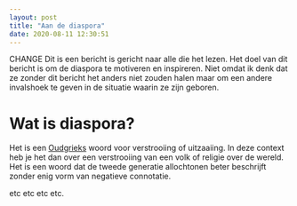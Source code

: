 ```yaml
---
layout: post
title: "Aan de diaspora"
date: 2020-08-11 12:30:51
---
```


CHANGE Dit is een bericht is gericht naar alle die het lezen.
Het doel van dit bericht is om de diaspora te motiveren en inspireren.
Niet omdat ik denk dat ze zonder dit bericht het anders niet zouden halen maar om een andere invalshoek te geven in de situatie waarin ze zijn geboren.

# Wat is diaspora?

Het is een [Oudgrieks](<https://nl.wikipedia.org/wiki/Diaspora_(antropologie)>) woord voor verstrooiing of uitzaaiing. In deze context heb je het dan over een verstrooiing van een volk of religie over de wereld. Het is een woord dat de tweede generatie allochtonen beter beschrijft zonder enig vorm van negatieve connotatie.

etc etc etc etc.
